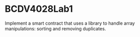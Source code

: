 # BCDV4028Lab1
Implement a smart contract that uses a library to handle array manipulations: sorting and removing duplicates. 

